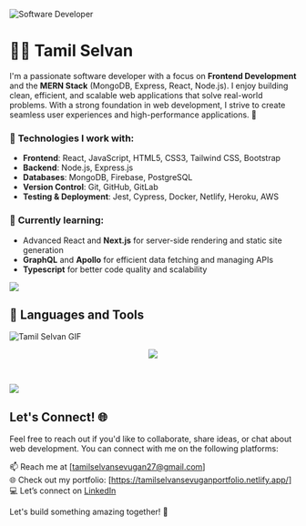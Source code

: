 ![Software Developer](https://capsule-render.vercel.app/api?type=waving&height=300&color=gradient&text=Software%20Developer)
<h1>🏄‍♂️ Tamil Selvan</h1>



I'm a passionate software developer with a focus on **Frontend Development** and the **MERN Stack** (MongoDB, Express, React, Node.js). I enjoy building clean, efficient, and scalable web applications that solve real-world problems. With a strong foundation in web development, I strive to create seamless user experiences and high-performance applications. 🚀

### 🔧 **Technologies I work with:**

- **Frontend**: React, JavaScript, HTML5, CSS3, Tailwind CSS, Bootstrap
- **Backend**: Node.js, Express.js
- **Databases**: MongoDB, Firebase, PostgreSQL
- **Version Control**: Git, GitHub, GitLab
- **Testing & Deployment**: Jest, Cypress, Docker, Netlify, Heroku, AWS

### 🌱 **Currently learning:**

- Advanced React and **Next.js** for server-side rendering and static site generation
- **GraphQL** and **Apollo** for efficient data fetching and managing APIs
- **Typescript** for better code quality and scalability

<p><a href="https://www.youtube.com/watch?v=dQw4w9WgXcQ"><img src="https://user-images.githubusercontent.com/73097560/115834477-dbab4500-a447-11eb-908a-139a6edaec5c.gif"></a></p>

## **🧰 Languages and Tools**




![Tamil Selvan GIF](https://user-images.githubusercontent.com/74038190/213910845-af37a709-8995-40d6-be59-724526e3c3d7.gif)

<p align="center">
  <a href="https://skillicons.dev">
    <img src="https://skillicons.dev/icons?i=html,css,bootstrap,js,react,angular,express,nestjs,nodejs,mongodb,git,docker" />
  </a>

</p>


<br />
<p><a href="https://www.youtube.com/watch?v=dQw4w9WgXcQ"><img src="https://user-images.githubusercontent.com/73097560/115834477-dbab4500-a447-11eb-908a-139a6edaec5c.gif"></a></p>

## Let's Connect! 🌐

Feel free to reach out if you'd like to collaborate, share ideas, or chat about web development. You can connect with me on the following platforms:

📫 Reach me at [tamilselvansevugan27@gmail.com]  
🌐 Check out my portfolio: [https://tamilselvansevuganportfolio.netlify.app/] 
💻 Let’s connect on [LinkedIn](https://linkedin.com/in/Tamilselvan-sevugan)

Let's build something amazing together! 🚀


